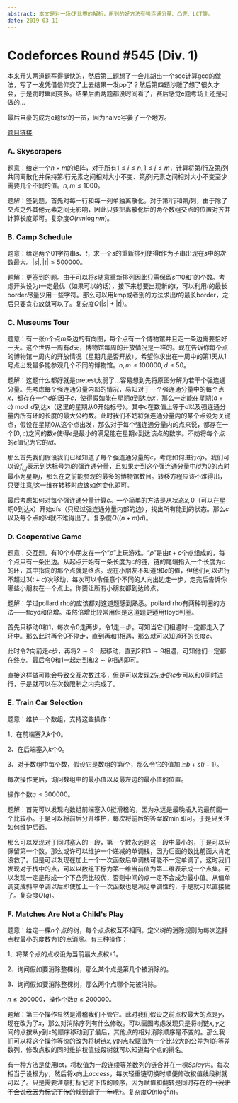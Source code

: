 ```yaml
---
abstract: 本文是对一场CF比赛的解析，用到的好方法有强连通分量、凸壳、LCT等。
date: 2019-03-11
---
```


# Codeforces Round #545 (Div. 1)

本来开头两道题写得挺快的，然后第三题想了一会儿胡出一个scc计算gcd的做法，写了一发凭借信仰交了上去结果一发pp了？然后第四题沙雕了想了很久才会，于是罚时瞬间变多。结果后面两题都没时间看了，赛后感觉e题考场上还是可做的...

最后自豪的成为c题fst的一员，因为naive写萎了一个地方。

[题目链接][1]

### A. Skyscrapers

题意：给定一个$n\times m$的矩阵，对于所有$1\leq i\leq n,1\leq j\leq m$，计算将第$i$行及第$j$列共同离散化并保持第$i$行元素之间相对大小不变、第$j$列元素之间相对大小不变至少需要几个不同的值。$n,m\leq 1000$。

题解：签到题，首先对每一行和每一列单独离散化。对于第$i$行和第$j$列，由于除了交点之外其他元素之间无影响，因此只要把离散化后的两个数组交点的位置对齐并计算长度即可。复杂度$O(nm\log nm)$。

### B. Camp Schedule

题意：给定两个$01$字符串$s$、$t$，求一个$s$的重新排列使得$t$作为子串出现在$s$中的次数最大。$|s|,|t|\leq 500000$。

题解：更签到的题。由于可以将$s$随意重新排列因此只需保留$s$中$0$和$1$的个数。考虑开头设为$t$一定最优（如果可以的话），接下来想要出现新的$t$，可以利用$t$的最长border尽量少用一些字符。那么可以用kmp或者别的方法求出$t$的最长border，之后只要贪心放就可以了。复杂度$O(|s|+|t|)$。

### C. Museums Tour

题意：有一张$n$个点$m$条边的有向图，每个点有一个博物馆并且走一条边需要恰好一天。这个世界一周有$d$天，博物馆每周的开放情况是一样的。现在告诉你每个点的博物馆一周内的开放情况（星期几是否开放），希望你求出在一周中的第$1$天从$1$号点出发最多能参观几个不同的博物馆。$n,m\leq 100000,d\leq 50$。

题解：这题什么都好就是pretest太弱了...容易想到先将原图分解为若干个强连通分量。先考虑每个强连通分量内部的情况，易知对于一个强连通分量中的每个点$x$，都存在一个$d$的因子$c$，使得假如能在星期$a$到达点$x$，那么一定能在星期$(a+c)\bmod d$到达$x$（这里的星期从$0$开始标号）。其中$c$在数值上等于$d$以及强连通分量内所有环的长度的最大公约数。此时我们不妨将强连通分量内的某个点设为关键点，假设在星期$0$从这个点出发，那么对于每个强连通分量内的点来说，都存在一个$[0,c)$之间的数$e$使得$e$是最小的满足能在星期$e$到达该点的数字。不妨将每个点的$e$值记为它的$id$。

那么首先我们假设我们已经知道了每个强连通分量的$c$，考虑如何进行$dp$。我们可以设$f_{i,j}$表示到达标号为$i$的强连通分量，且如果走到这个强连通分量中$id$为$0$的点时最小为星期$j$，那么在之前能参观的最多的博物馆数目。转移方程应该不难得出，只要注意$j$这一维在转移时应该如何变化即可。

最后考虑如何对每个强连通分量计算$c$。一个简单的方法是从状态$x,0$（可以在星期$0$到达$x$）开始dfs（只经过强连通分量内部的边），找出所有能到的状态。那么$c$以及每个点的$id$就不难得出了。复杂度$O((n+m)d)$。

### D. Cooperative Game

题意：交互题。有$10$个小朋友在一个“$\rho$”上玩游戏。“$\rho$”是由$t+c$个点组成的，每个点只有一条出边。从起点开始有一条长度为$c$的链，链的尾端指入一个长度为$c$的环，其中指向的那个点就是终点。现在小朋友不知道$t$和$c$的值，但他们可以进行不超过$3(t+c)$次移动，每次可以令任意个不同的人向出边走一步，走完后告诉你哪些小朋友在一个点上。你要让所有小朋友都到达终点。

题解：学过pollard rho的应该都对这道题感到熟悉。pollard rho有两种判圈的方法——floyd和倍增。虽然倍增比较常用但是这道题更适用floyd判圈。

首先只移动$0$和$1$，每次令$0$走两步，令$1$走一步。可知当它们相遇时一定都走入了环中。那么此时再令$0$不停走，直到再和$1$相遇，那么就可以知道环的长度$c$。

此时令$2$向前走$c$步，再将$2\sim 9$一起移动，直到$2$和$3\sim 9$相遇，可知他们一定都在终点。最后令$0$和$1$一起走到和$2\sim 9$相遇即可。

直接这样做可能会导致交互次数过多，但是可以发现$2$先走的$c$步可以和$0$同时进行，于是就可以在次数限制之内完成了。

### E. Train Car Selection

题意：维护一个数组，支持这些操作：

$1$、在前端塞入$k$个$0$。

$2$、在后端塞入$k$个$0$。

$3$、对于数组中每个数，假设它是数组的第$i$个，那么令它的值加上$b+s(i-1)$。

每次操作完后，询问数组中的最小值以及最左边的最小值的位置。

操作个数$q \leq 300000$。

题解：首先可以发现向数组前端塞入$0$挺滑稽的，因为永远是最晚插入的最前面一个比较小。于是可以将前后分开维护，每次将前后的答案取$\min$即可。于是只关注如何维护后面。

那么可以发现对于同时塞入的一段，第一个数永远是这一段中最小的，于是可以只保留第一个数。那么或许可以维护一个递减的单调栈，因为后面的数比前面大肯定没救了。但是可以发现在加上一个一次函数后单调栈可能不一定单调了。这时我们发现对于栈中的点，可以以数组下标为第一维当前值为第二维表示成一个点集。可以发现一定是形成一个下凸壳比较优，否则中间的点一定不会成为最小值。从值单调变成斜率单调以后即使加上一个一次函数也是满足单调性的，于是就可以直接做了。复杂度$O(q)$。

### F. Matches Are Not a Child's Play 

题意：给定一棵$n$个点的树，每个点点权互不相同。定义树的消除规则为每次选择点权最小的度数为$1$的点消除。有三种操作：

$1$、将某个点的点权设为当前最大点权$+1$。

$2$、询问假如要消除整棵树，那么某个点是第几个被消除的。

$3$、询问假如要消除整棵树，那么两个点哪个先被消除。

$n\leq 200000$，操作个数$q\leq 200000$。

题解：第三个操作显然是滑稽我们不管它。此时我们假设之前点权最大的点是$y$，现在改为了$x$，那么对消除序列有什么修改。可以画图考虑发现只是将树链$x,y$之间的点按从$y$到$x$的顺序移动到了最后，其他点的相对消除顺序是不变的。那么我们可以将这个操作等价的改为将树链$x,y$的点权赋值为一个比较大的公差为$1$的等差数列，修改点权的同时维护权值线段树就可以知道每个点的排名。

有一种方法是使用lct，将权值为一段连续等差数列的链合并在一棵$Splay$内。每次相当于设根为$y$，然后将$x$向上$access$，每次轻重链切换时顺便修改权值线段树就可以了。只是需要注意打标记时下传的顺序，因为赋值和翻转是同时存在的~~（我才不会说我因为标记下传的规则调了一年呢）~~。复杂度$O(n\log^2 n)$。


[1]: http://codeforces.com/contest/1137/problems